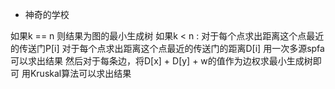 - 神奇的学校

如果k == n 则结果为图的最小生成树
如果k < n :
对于每个点求出距离这个点最近的传送门P[i]
对于每个点求出距离这个点最近的传送门的距离D[i]
用一次多源spfa可以求出结果
然后对于每条边，将D[x] + D[y] + w的值作为边权求最小生成树即可
用Kruskal算法可以求出结果
